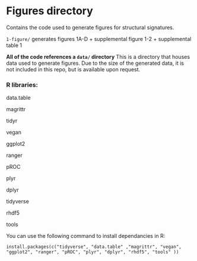 # Figures directory 

Contains the code used to generate figures for structural signatures. 

`1-figure/` generates figures 1A-D + supplemental figure 1-2 + supplemental table 1 

**All of the code references a `data/` directory** This is a directory that houses data used to generate figures. Due to the size of the generated data, it is not included in this repo, but is available upon request. 

### R libraries: 

data.table

magrittr

tidyr

vegan

ggplot2

ranger

pROC

plyr


dplyr

tidyverse

rhdf5

tools

You can use the following command to install dependancies in R:

`install.packages(c("tidyverse", "data.table" ,"magrittr", "vegan", "ggplot2", "ranger", "pROC", "plyr", "dplyr", "rhdf5", "tools" ))`
